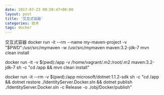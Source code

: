 ```yaml
---
date: 2017-07-23 09:50:47+00:00
layout: post
title: '交互式容器'
categories: 技术
tags: docker
---
```



交互式容器
docker run -it --rm --name my-maven-project -v "$PWD":/usr/src/mymaven -w /usr/src/mymaven maven:3.2-jdk-7 mvn clean install

docker run -it -v $(pwd):/app -v /home/vagrant/.m2:/root/.m2 maven:3.2-jdk-7 sh -c "cd /app && mvn clean install"

docker run -it --rm -v $(pwd):/app microsoft/dotnet:1.1.2-sdk sh -c "cd /app && dotnet restore ./IdentityServer.Docker.sln && dotnet publish ./IdentityServer.Docker.sln -c Release -o ./obj/Docker/publish"